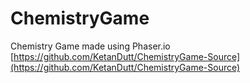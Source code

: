 # ChemistryGame
Chemistry Game made using Phaser.io
[https://github.com/KetanDutt/ChemistryGame-Source](https://github.com/KetanDutt/ChemistryGame-Source)
